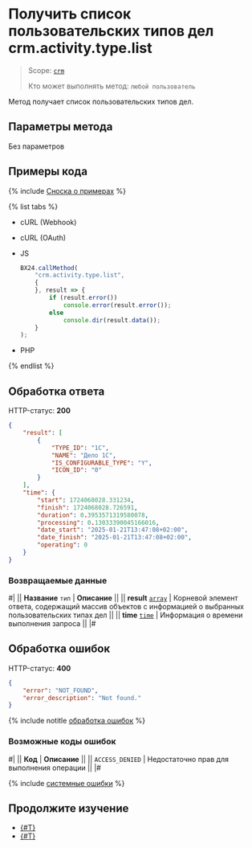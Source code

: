 # Получить список пользовательских типов дел crm.activity.type.list

> Scope: [`crm`](../../../../scopes/permissions.md)
>
> Кто может выполнять метод: `любой пользователь`

Метод получает список пользовательских типов дел.

## Параметры метода

Без параметров

## Примеры кода

{% include [Сноска о примерах](../../../../../_includes/examples.md) %}

{% list tabs %}

- cURL (Webhook)

- cURL (OAuth)

- JS

    ```js
    BX24.callMethod(
        "crm.activity.type.list",
        {
        }, result => {
            if (result.error())
                console.error(result.error());
            else
                console.dir(result.data());
        }
    );
    ```

- PHP

{% endlist %}

## Обработка ответа

HTTP-статус: **200**

```json
{
    "result": [
        {
            "TYPE_ID": "1C",
            "NAME": "Дело 1C",
            "IS_CONFIGURABLE_TYPE": "Y",
            "ICON_ID": "0"
        }
    ],
    "time": {
        "start": 1724068028.331234,
        "finish": 1724068028.726591,
        "duration": 0.3953571319580078,
        "processing": 0.13033390045166016,
        "date_start": "2025-01-21T13:47:08+02:00",
        "date_finish": "2025-01-21T13:47:08+02:00",
        "operating": 0
    }
}
```

### Возвращаемые данные

#|
|| **Название**
`тип` | **Описание** ||
|| **result**
[`array`](../../../../data-types.md) | Корневой элемент ответа, содержащий массив объектов с информацией о выбранных пользовательских типах дел ||
|| **time**
[`time`](../../../../data-types.md) | Информация о времени выполнения запроса ||
|#

## Обработка ошибок

HTTP-статус: **400**

```json
{
    "error": "NOT_FOUND",
    "error_description": "Not found."
}
```

{% include notitle [обработка ошибок](../../../../../_includes/error-info.md) %}

### Возможные коды ошибок

#|
|| **Код** | **Описание** ||
|| `ACCESS_DENIED` | Недостаточно прав для выполнения операции ||
|#

{% include [системные ошибки](../../../../../_includes/system-errors.md) %}

## Продолжите изучение

- [{#T}](./crm-activity-type-add.md)
- [{#T}](./crm-activity-type-delete.md)